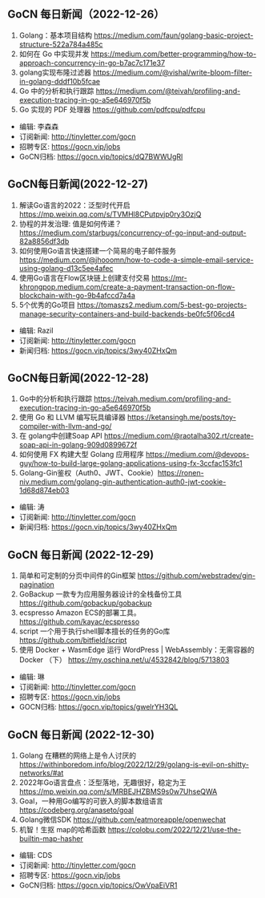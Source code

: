 ## GoCN 每日新闻（2022-12-26）

1. Golang：基本项目结构 https://medium.com/faun/golang-basic-project-structure-522a784a485c
2. 如何在 Go 中实现并发 https://medium.com/better-programming/how-to-approach-concurrency-in-go-b7ac7c171e37
3. golang实现布隆过滤器 https://medium.com/@vishal/write-bloom-filter-in-golang-dddf10b5fcae
4. Go 中的分析和执行跟踪 https://medium.com/@teivah/profiling-and-execution-tracing-in-go-a5e646970f5b
5. Go 实现的 PDF 处理器 https://github.com/pdfcpu/pdfcpu

* 编辑: 李森森
* 订阅新闻: http://tinyletter.com/gocn
* 招聘专区: https://gocn.vip/jobs
* GoCN归档: https://gocn.vip/topics/dQ7BWWUgRl

## GoCN每日新闻(2022-12-27)

1. 解读Go语言的2022：泛型时代开启 https://mp.weixin.qq.com/s/TVMHl8CPutpvjp0ry3OzjQ
2. 协程的并发治理: 值是如何传递？ https://medium.com/starbugs/concurrency-of-go-input-and-output-82a8856df3db
3. 如何使用Go语言快速搭建一个简易的电子邮件服务 https://medium.com/@jhooomn/how-to-code-a-simple-email-service-using-golang-d13c5ee4afec
4. 使用Go语言在Flow区块链上创建支付交易 https://mr-khrongpop.medium.com/create-a-payment-transaction-on-flow-blockchain-with-go-9b4afccd7a4a
5. 5个优秀的Go项目 https://tomaszs2.medium.com/5-best-go-projects-manage-security-containers-and-build-backends-be0fc5f06cd4

* 编辑: Razil
* 订阅新闻: http://tinyletter.com/gocn
* 新闻归档: https://gocn.vip/topics/3wy40ZHxQm


## GoCN每日新闻(2022-12-28)

1. Go中的分析和执行跟踪 https://teivah.medium.com/profiling-and-execution-tracing-in-go-a5e646970f5b
2. 使用 Go 和 LLVM 编写玩具编译器 https://ketansingh.me/posts/toy-compiler-with-llvm-and-go/  
3. 在 golang中创建Soap API https://medium.com/@raotalha302.rt/create-soap-api-in-golang-909d0899672f  
4. 如何使用 FX 构建大型 Golang 应用程序 https://medium.com/@devops-guy/how-to-build-large-golang-applications-using-fx-3ccfac153fc1  
5. Golang-Gin鉴权（Auth0、JWT、Cookie）https://ronen-niv.medium.com/golang-gin-authentication-auth0-jwt-cookie-1d68d874eb03

* 编辑: 涛
* 订阅新闻: http://tinyletter.com/gocn
* 新闻归档: https://gocn.vip/topics/3wy40ZHxQm

## GoCN 每日新闻 (2022-12-29)

1. 简单和可定制的分页中间件的Gin框架 https://github.com/webstradev/gin-pagination
2. GoBackup 一款专为应用服务器设计的全栈备份工具 https://github.com/gobackup/gobackup
3. ecspresso Amazon ECS的部署工具。https://github.com/kayac/ecspresso
4. script 一个用于执行shell脚本擅长的任务的Go库 https://github.com/bitfield/script
5. 使用 Docker + WasmEdge 运行 WordPress | WebAssembly：无需容器的 Docker （下） https://my.oschina.net/u/4532842/blog/5713803

- 编辑: 琳 
- 订阅新闻: http://tinyletter.com/gocn
- 招聘专区: https://gocn.vip/jobs
- GOCN归档: https://gocn.vip/topics/gwelrYH3QL

## GoCN 每日新闻 (2022-12-30)

1. Golang 在糟糕的网络上是令人讨厌的 https://withinboredom.info/blog/2022/12/29/golang-is-evil-on-shitty-networks/#at
2. 2022年Go语言盘点：泛型落地，无趣很好，稳定为王 https://mp.weixin.qq.com/s/MRBEJHZBMS9s0w7UhseQWA
3. Goal，一种用Go编写的可嵌入的脚本数组语言 https://codeberg.org/anaseto/goal
4. Golang微信SDK https://github.com/eatmoreapple/openwechat 
5. 机智！生抠 map的哈希函数 https://colobu.com/2022/12/21/use-the-builtin-map-hasher

- 编辑: CDS
- 订阅新闻: http://tinyletter.com/gocn
- 招聘专区: https://gocn.vip/jobs
- GoCN归档: https://gocn.vip/topics/OwVpaEiVR1
